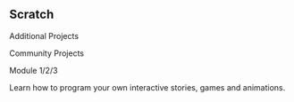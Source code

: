 ## Scratch

Additional Projects

Community Projects

Module 1/2/3

Learn how to program your own interactive stories, games and animations.